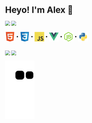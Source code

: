# Heyo! I'm Alex 👋

<div>
<img height="160em" src="https://github-readme-stats.vercel.app/api?username=zykkl&count_private=true&show_icons=true&theme=vue-dark&include_all_commits=true&hide=stars">
<img height="160em" src="https://github-readme-stats.vercel.app/api/top-langs/?username=zykkl&hide=css&layout=compact&theme=vue-dark">
</div><br>

<div>
  	<img align="center" height="32em" width="32em" src="https://raw.githubusercontent.com/devicons/devicon/master/icons/html5/html5-original.svg"> • 
  	<img align="center" height="32em" width="32em" src="https://raw.githubusercontent.com/devicons/devicon/master/icons/css3/css3-original.svg"> • 
	<img align="center" height="32em" width="32em" src="https://raw.githubusercontent.com/devicons/devicon/master/icons/javascript/javascript-original.svg"> •
	<img align="center" height="32em" width="32em" src="https://raw.githubusercontent.com/devicons/devicon/master/icons/vuejs/vuejs-original.svg"> •
	<img align="center" height="32em" width="32em" src="https://raw.githubusercontent.com/devicons/devicon/master/icons/nodejs/nodejs-original.svg"> •
	<img align="center" height="32em" width="32em" src="https://raw.githubusercontent.com/devicons/devicon/master/icons/python/python-original.svg">
</div>

##
<div>
	<a href="mailto:alex.zykl@pm.me"><img src="https://img.shields.io/badge/ProtonMail-8B89CC?style=for-the-badge&logo=protonmail&logoColor=white"></a>
	<a href="https://twitter.com/Zykkl_"><img src="https://img.shields.io/badge/Twitter-1DA1F2?style=for-the-badge&logo=twitter&logoColor=white"></a>
</div>

  ![Snake animation](https://github.com/zykkl/zykkl/blob/output/github-contribution-grid-snake.svg)
